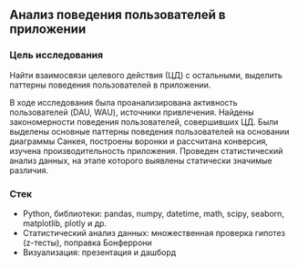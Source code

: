 ## Анализ поведения пользователей в приложении

### Цель исследования
Найти взаимосвязи целевого действия (ЦД) с остальными, выделить паттерны поведения пользователей в приложении.

В ходе исследования была проанализирована активность пользователей (DAU, WAU), источники привлечения. Найдены закономерности поведения пользователей, совершивших ЦД. Были выделены основные паттерны поведения пользователей на основании диаграммы Санкея, построены воронки и рассчитана конверсия, изучена производительность приложения. Проведен статистический анализ данных, на этапе которого выявлены статически значимые различия. 

### Стек

- Python, библиотеки: pandas, numpy, datetime, math, scipy, seaborn, matplotlib, plotly и др.
- Статистический анализ данных: множественная проверка гипотез (z-тесты), поправка Бонферрони
- Визуализация: презентация и дашборд
